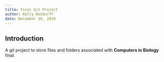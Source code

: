 ```yaml
---
title: Final Git Project
author: Kelly Woodurff
date: December 10, 2019
---
```


## Introduction

A git project to store files and folders associated with **Computers in Biology** final.

